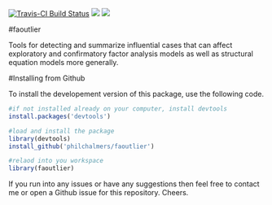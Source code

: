 [![Travis-CI Build Status](https://travis-ci.org/philchalmers/faoutlier.svg?branch=master)](https://travis-ci.org/philchalmers/faoutlier) [![](http://www.r-pkg.org/badges/version/faoutlier)](http://www.r-pkg.org/pkg/faoutlier) [![](http://cranlogs.r-pkg.org/badges/grand-total/faoutlier)](http://cran.rstudio.com/web/packages/faoutlier/index.html)

#faoutlier

Tools for detecting and summarize influential cases that
can affect exploratory and confirmatory factor analysis models as well as
structural equation models more generally.

#Installing from Github

To install the developement version of this package, use the following code.

```r
#if not installed already on your computer, install devtools
install.packages('devtools')

#load and install the package
library(devtools)
install_github('philchalmers/faoutlier')

#relaod into you workspace
library(faoutlier)
```

If you run into any issues or have any suggestions then feel free to contact me or open a Github issue for this repository. Cheers.
